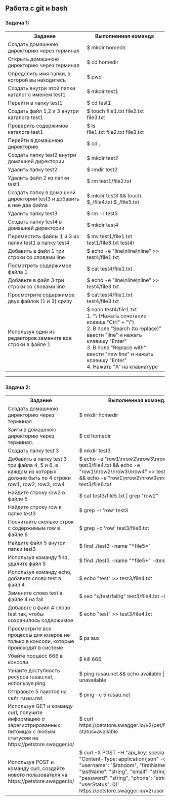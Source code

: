 <h2>Работа с git и bash</h2>

<h3>Задача 1:</h3>
<table>
  <tr>
    <th>Задание</th>
    <th>Выполненная команда</th>
  </tr>
  <tr>
    <td>Создать домашнюю директорию через терминал</td>
    <td>$ mkdir homedir</td>
  </tr>
  <tr>
    <td>Открыть домашнюю директорию через терминал</td>
    <td>$ cd homedir</td>
  </tr>
  <tr>
    <td>Определить имя папки, в которой вы находитесь</td>
    <td>$ pwd</td>
  </tr>
  <tr>
    <td>Создать внутри этой папки каталог с именем test1</td>
    <td>$ mkdir test1</td>
  </tr>
  <tr>
    <td>Перейти в папку test1</td>
    <td>$ cd test1</td>
  </tr>
  <tr>
    <td>Создать файл 1,2 и 3 внутри каталога test1</td>
    <td>$ touch file1.txt file2.txt file3.txt</td>
  </tr>
  <tr>
    <td>Проверить содержимое каталога test1</td>
    <td>$ ls 
      <br>file1.txt  file2.txt  file3.txt</td>
  </tr>
  <tr>
    <td>Перейти в домашнюю директорию</td>
    <td>$ cd ..</td>
  </tr>
  <tr>
    <td>Создать папку test2 внутри домашней директории</td>
    <td>$ mkdir test2</td>
  </tr>
  <tr>
    <td>Удалить папку test2</td>
    <td>$ rmdir test2</td>
  </tr>
  <tr>
    <td>Удалить файл 2 из папки test1</td>
    <td>$ rm test1/file2.txt</td>
  </tr>
  <tr>
    <td>Создать папку в домашней директории test3 и добавить в нее два файла</td>
    <td>$ mkdir test3 && touch $_/file4.txt $_/file5.txt</td>
  </tr>
  <tr>
    <td>Удалить папку test3</td>
    <td>$ rm -r test3</td>
  </tr>
  <tr>
    <td>Создать папку test4 в домашней директории</td>
    <td>$ mkdir test4</td>
  </tr>
  <tr>
    <td>Переместить файлы 1 и 3 из папки test1 в папку test4</td>
    <td>$ mv test1/file1.txt test1/file3.txt test4/</td>
  </tr>
  <tr>
    <td>Добавить в файл 1 три строки со словами line</td>
    <td>$ echo -e "line\nline\nline" >> test4/file1.txt</td>
  </tr>
  <tr>
    <td>Посмотреть содержимое файла 1</td>
    <td>$ cat test4/file1.txt</td>
  </tr>
  <tr>
    <td>Добавьте в файл 3 три строки со словами line</td>
    <td>$ echo -e "line\nline\nline" >> test4/file3.txt</td>
  </tr>
  <tr>
    <td>Просмотрите содержимое двух файлов (1 и 3) сразу</td>
    <td>$ cat test4/file1.txt test4/file3.txt</td>
  </tr>
  <tr>
    <td>Используя один из редакторов замените все строки в файле 1</td>
    <td>$ nano test4/file1.txt
    <br>1. ^\ (Нажать сочетание клавиш "Ctrl" + "\")
    <br>2. В поле "Search (to replace)" ввести "line" и нажать клавишу "Enter"
    <br>3. В поле "Replace with" ввести "new line" и нажать клавишу "Enter"
    <br>4. Нажать "A" на клавиатуре</td>
  </tr>
</table>
<hr>
<h3>Задача 2:</h3>
<table>
  <tr>
    <th>Задание</th>
    <th>Выполненная команда</th>
  </tr>
  <tr>
    <td>Создать домашнюю директорию через терминал</td>
    <td>$ mkdir homedir</td>
  </tr>
  <tr>
    <td>Зайти в домашнюю директорию через терминал.</td>
    <td>$ cd homedir</td>
  </tr>
  <tr>
    <td>Создать папку test 3</td>
    <td>$ mkdir test3</td>
  </tr>
  <tr>
    <td>Добавить в папку test 3 три файла 4, 5 и 6, в каждом из которых должно быть по 4 строки row1, row2, row3, row4</td>
    <td>$ echo -e "row1\nrow2\nrow3\nrow4" >> test3/file4.txt && echo -e "row1\nrow2\nrow3\nrow4" >> test3/file5.txt && echo -e "row1\nrow2\nrow3\nrow4" >> test3/file6.txt</td>
  </tr>
  <tr>
    <td>Найдите строку row2 в файле 5</td>
    <td>$ cat test3/file5.txt | grep "row2"</td>
  </tr>
  <tr>
    <td>Найдите строку row в папке test3</td>
    <td>$ grep -r 'row' test3</td>
  </tr>
  <tr>
    <td>Посчитайте сколько строк с содержимым row в файле 6</td>
    <td>$ grep -c 'row' test3/file6.txt</td>
  </tr>
  <tr>
    <td>Найдите файл 5 внутри папки test3</td>
    <td>$ find ./test3 -name "*file5*"</td>
  </tr>
  <tr>
    <td>Используя команду find, удалите файл 5</td>
    <td>$ find ./test3 -name "*file5*" -delete</td>
  </tr>
  <tr>
    <td>Используя команду echo, добавьте слово test в файл 4</td>
    <td>$ echo "test" >> test3/file4.txt</td>
  </tr>
  <tr>
    <td>Замените слово test в файле 4 на fail</td>
    <td>$ sed "s/test/fail/g" test3/file4.txt -i</td>
  </tr>
  <tr>
    <td>Добавьте в файл 4 слово test так, чтобы сохранилось содержимое</td>
    <td>$ echo "test" >> test3/file4.txt</td>
  </tr>
  <tr>
    <td>Просмотрите все процессы для юзеров не только в консоли, которые происходят в системе</td>
    <td>$ ps aux</td>
  </tr>
  <tr>
    <td>Убейте процесс 666 в консоли</td>
    <td>$ kill 666</td>
  </tr>
  <tr>
    <td>Узнайте доступность ресурса rusau.net, используя ping</td>
    <td>$ ping rusau.net && echo available || echo unavailable</td>
  </tr>
  <tr>
    <td>Отправьте 5 пакетов на сайт rusau.net</td>
    <td>$ ping -c 5 rusau.net</td>
  </tr>
  <tr>
    <td>Используя GET и команду curl, получите информацию о зарегистрированных питомцах с любым статусом на https://petstore.swagger.io/</td>
    <td>$ curl https://petstore.swagger.io/v2/pet/findByStatus?status=available</td>
  </tr>
  <tr>
    <td>Используя POST и команду curl, создайте нового пользователя на https://petstore.swagger.io/</td>
    <td>$ curl -X POST -H "api_key: special-key" -H "Content-Type: application/json" -d '{"id": 0, "username": "$random", "firstName": "string", "lastName": "string", "email": "string", "password": "string", "phone": "string", "userStatus": 0}' https://petstore.swagger.io/v2/user</td>
  </tr>
</table>
